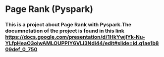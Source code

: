 # Page Rank (Pyspark)

### This is a project about Page Rank with Pyspark.The documnetation of the project is found in this link https://docs.google.com/presentation/d/1HkYwjlYk-Nu-YLfpHeaO3oiwAMLOUPPIY6VLi3Ndi44/edit#slide=id.g1ae1b809def_0_750
